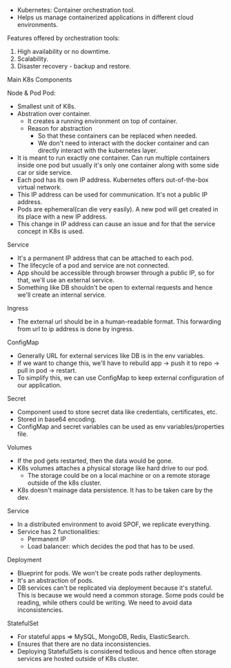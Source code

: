 * Kubernetes: Container orchestration tool.
* Helps us manage containerized applications in different cloud environments.

Features offered by orchestration tools:
1. High availability or no downtime.
2. Scalability.
3. Disaster recovery - backup and restore.


Main K8s Components

Node & Pod
Pod:
* Smallest unit of K8s.
* Abstration over container.
    * It creates a running environment on top of container.
    * Reason for abstraction
        * So that these containers can be replaced when needed.
        * We don't need to interact with the docker container and can directly interact with the kubernetes layer.
* It is meant to run exactly one container. Can run multiple containers inside one pod but usually it's only one container along with some side car or side service.
* Each pod has its own IP address. Kubernetes offers out-of-the-box virtual network.
* This IP address can be used for communication. It's not a public IP address.
* Pods are ephemeral(can die very easily). A new pod will get created in its place with a new IP address.
* This change in IP address can cause an issue and for that the service concept in K8s is used.

Service
* It's a permanent IP address that can be attached to each pod.
* The lifecycle of a pod and service are not connected.
* App should be accessible through browser through a public IP, so for that, we'll use an external service. 
* Something like DB shouldn't be open to external requests and hence we'll create an internal service.

Ingress 
* The external url should be in a human-readable format. This forwarding from url to ip address is done by ingress.

ConfigMap
* Generally URL for external services like DB is in the env variables.
* If we want to change this, we'll have to rebuild app -> push it to repo -> pull in pod -> restart.
* To simplify this, we can use ConfigMap to keep external configuration of our application.

Secret
* Component used to store secret data like credentials, certificates, etc.
* Stored in base64 encoding.
* ConfigMap and secret variables can be used as env variables/properties file.

Volumes
* If the pod gets restarted, then the data would be gone.
* K8s volumes attaches a physical storage like hard drive to our pod.
    * The storage could be on a local machine or on a remote storage outside of the k8s cluster.
* K8s doesn't mainage data persistence. It has to be taken care by the dev.


Service
* In a distributed environment to avoid SPOF, we replicate everything.
* Service has 2 functionalities:
    * Permanent IP
    * Load balancer: which decides the pod that has to be used.


Deployment
* Blueprint for pods. We won't be create pods rather deployments.
* It's an abstraction of pods.
* DB services can't be replicated via deployment because it's stateful. This is because we would need a common storage. Some pods could be reading, while others could be writing. We need to avoid data inconsistencies.

StatefulSet
* For stateful apps => MySQL, MongoDB, Redis, ElasticSearch.
* Ensures that there are no data inconsistencies.
* Deploying StatefulSets is considered tedious and hence often storage services are hosted outside of K8s cluster.